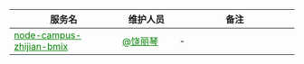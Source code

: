 <table class="custom-table-sm">
  <colgroup style="width: 888px;">
    <col style="width: 38px">
    <col style="width: 20%;">
    <col style="width: 42%;">
  </colgroup>
  <thead>
    <tr>
      <th>服务名</th>
      <th>维护人员</th>
      <th>备注</th>
    </tr>
  </thead>
  <tbody>
    <tr>
      <td>
        <a href="https://gitlab.dev.zhaopin.com/campus-platform/node-campus-zhijian-bmix" style="color: green;">node-campus-zhijian-bmix</a>
      </td>
      <td>
        <a style="color: green;" href="dingtalk://dingtalkclient/action/sendmsg?dingtalk_id=via8dqo"> @饶丽琴</a>
      </td>
      <td>
        <!-- <a href="https://clive.zhaopin.com/xjh/meeting/edit?menu=LiveManage&meetingId=15131" style="color: green;">页面地址</a> -->
        -
      </td>
    </tr>
  </tbody>
</table>
